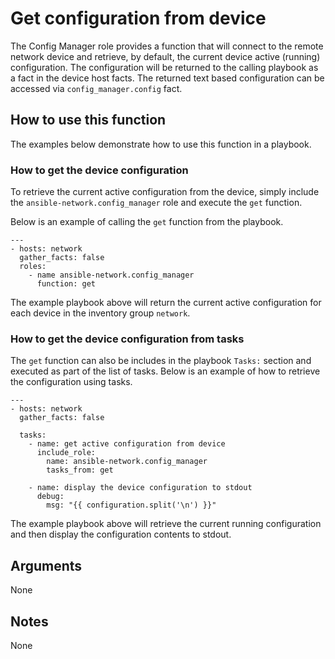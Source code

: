 # Get configuration from device

The Config Manager role provides a function that will connect to the remote
network device and retrieve, by default, the current device active (running)
configuration.  The configuration will be returned to the calling playbook as a
fact in the device host facts.  The returned text based configuration can be
accessed via `config_manager.config` fact.

## How to use this function

The examples below demonstrate how to use this function in a playbook.

### How to get the device configuration

To retrieve the current active configuration from the device, simply include
the `ansible-network.config_manager` role and execute the `get` function.  

Below is an example of calling the `get` function from the playbook.

```
---
- hosts: network
  gather_facts: false
  roles:
    - name ansible-network.config_manager
      function: get

```

The example playbook above will return the current active configuration for
each device in the inventory group `network`.

### How to get the device configuration from tasks

The `get` function can also be includes in the playbook `Tasks:` section and
executed as part of the list of tasks.  Below is an example of how to retrieve
the configuration using tasks.

```
---
- hosts: network
  gather_facts: false

  tasks:
    - name: get active configuration from device
      include_role:
        name: ansible-network.config_manager
        tasks_from: get

    - name: display the device configuration to stdout
      debug:
        msg: "{{ configuration.split('\n') }}"
```

The example playbook above will retrieve the current running configuration and
then display the configuration contents to stdout.

## Arguments

None

## Notes

None
